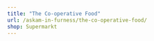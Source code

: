 ```yaml
---
title: "The Co-operative Food"
url: /askam-in-furness/the-co-operative-food/
shop: Supermarkt
---
```

